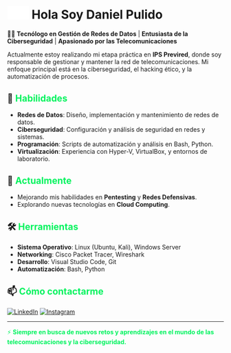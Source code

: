 # <img src="images/Logo.png" alt="Logo" width="50"> Hola Soy Daniel Pulido 

👨‍💻 **Tecnólogo en Gestión de Redes de Datos** | **Entusiasta de la Ciberseguridad** | **Apasionado por las Telecomunicaciones**

Actualmente estoy realizando mi etapa práctica en **IPS Previred**, donde soy responsable de gestionar y mantener la red de telecomunicaciones. Mi enfoque principal está en la ciberseguridad, el hacking ético, y la automatización de procesos.

## 🚀 <span style="color:#01f35e">Habilidades</span>

- **Redes de Datos**: Diseño, implementación y mantenimiento de redes de datos.
- **Ciberseguridad**: Configuración y análisis de seguridad en redes y sistemas.
- **Programación**: Scripts de automatización y análisis en Bash, Python.
- **Virtualización**: Experiencia con Hyper-V, VirtualBox, y entornos de laboratorio.

## 🌱 <span style="color:#01f35e">Actualmente</span>

- Mejorando mis habilidades en **Pentesting** y **Redes Defensivas**.
- Explorando nuevas tecnologías en **Cloud Computing**.

## 🛠️ <span style="color:#01f35e">Herramientas</span>

- **Sistema Operativo**: Linux (Ubuntu, Kali), Windows Server
- **Networking**: Cisco Packet Tracer, Wireshark
- **Desarrollo**: Visual Studio Code, Git
- **Automatización**: Bash, Python

## 📫 <span style="color:#01f35e">Cómo contactarme</span>

[![LinkedIn](https://img.shields.io/badge/LinkedIn-%230077B5.svg?style=for-the-badge&logo=linkedin&logoColor=white)](https://www.linkedin.com/in/daniel-felipe-pulido-castro-8a84881a2/)
[![Instagram](https://img.shields.io/badge/Instagram-%23E4405F.svg?style=for-the-badge&logo=Instagram&logoColor=white)](https://www.instagram.com/sakinad.hacker/)

---

<span style="color:#01f35e">⚡ **Siempre en busca de nuevos retos y aprendizajes en el mundo de las telecomunicaciones y la ciberseguridad.**</span>
